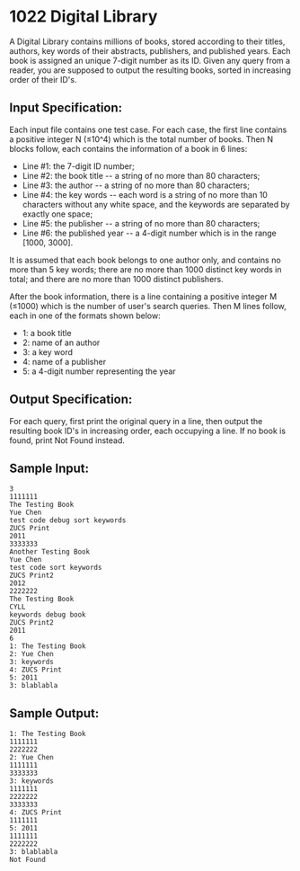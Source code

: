 # 1022 Digital Library
A Digital Library contains millions of books, stored according to their titles, authors, key words of their abstracts, publishers, and published years. Each book is assigned an unique 7-digit number as its ID. Given any query from a reader, you are supposed to output the resulting books, sorted in increasing order of their ID's.

## Input Specification:
Each input file contains one test case. For each case, the first line contains a positive integer N (≤10^4) which is the total number of books. Then N blocks follow, each contains the information of a book in 6 lines:

- Line #1: the 7-digit ID number;
- Line #2: the book title -- a string of no more than 80 characters;
- Line #3: the author -- a string of no more than 80 characters;
- Line #4: the key words -- each word is a string of no more than 10 characters without any white space, and the keywords are separated by exactly one space;
- Line #5: the publisher -- a string of no more than 80 characters;
- Line #6: the published year -- a 4-digit number which is in the range [1000, 3000].  

It is assumed that each book belongs to one author only, and contains no more than 5 key words; there are no more than 1000 distinct key words in total; and there are no more than 1000 distinct publishers.

After the book information, there is a line containing a positive integer M (≤1000) which is the number of user's search queries. Then M lines follow, each in one of the formats shown below:

- 1: a book title
- 2: name of an author
- 3: a key word
- 4: name of a publisher
- 5: a 4-digit number representing the year
## Output Specification:
For each query, first print the original query in a line, then output the resulting book ID's in increasing order, each occupying a line. If no book is found, print Not Found instead.

## Sample Input:
    3
    1111111
    The Testing Book
    Yue Chen
    test code debug sort keywords
    ZUCS Print
    2011
    3333333
    Another Testing Book
    Yue Chen
    test code sort keywords
    ZUCS Print2
    2012
    2222222
    The Testing Book
    CYLL
    keywords debug book
    ZUCS Print2
    2011
    6
    1: The Testing Book
    2: Yue Chen
    3: keywords
    4: ZUCS Print
    5: 2011
    3: blablabla
## Sample Output:
    1: The Testing Book
    1111111
    2222222
    2: Yue Chen
    1111111
    3333333
    3: keywords
    1111111
    2222222
    3333333
    4: ZUCS Print
    1111111
    5: 2011
    1111111
    2222222
    3: blablabla
    Not Found